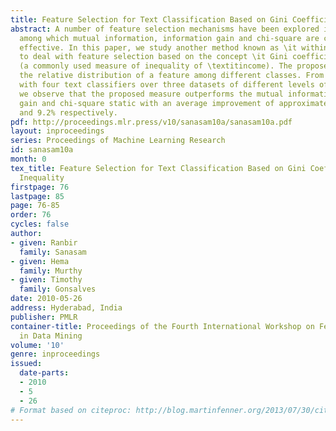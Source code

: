 ```yaml
---
title: Feature Selection for Text Classification Based on Gini Coefficient of Inequality
abstract: A number of feature selection mechanisms have been explored in text categorization,
  among which mutual information, information gain and chi-square are considered most
  effective. In this paper, we study another method known as \it within class popularity
  to deal with feature selection based on the concept \it Gini coefficient of inequality
  (a commonly used measure of inequality of \textitincome). The proposed measure explores
  the relative distribution of a feature among different classes. From extensive experiments
  with four text classifiers over three datasets of different levels of heterogeneity,
  we observe that the proposed measure outperforms the mutual information, information
  gain and chi-square static with an average improvement of approximately 28.5%, 19%
  and 9.2% respectively.
pdf: http://proceedings.mlr.press/v10/sanasam10a/sanasam10a.pdf
layout: inproceedings
series: Proceedings of Machine Learning Research
id: sanasam10a
month: 0
tex_title: Feature Selection for Text Classification Based on Gini Coefficient of
  Inequality
firstpage: 76
lastpage: 85
page: 76-85
order: 76
cycles: false
author:
- given: Ranbir
  family: Sanasam
- given: Hema
  family: Murthy
- given: Timothy
  family: Gonsalves
date: 2010-05-26
address: Hyderabad, India
publisher: PMLR
container-title: Proceedings of the Fourth International Workshop on Feature Selection
  in Data Mining
volume: '10'
genre: inproceedings
issued:
  date-parts:
  - 2010
  - 5
  - 26
# Format based on citeproc: http://blog.martinfenner.org/2013/07/30/citeproc-yaml-for-bibliographies/
---
```


